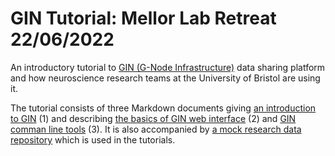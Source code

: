 # GIN Tutorial: Mellor Lab Retreat 22/06/2022
An introductory tutorial to [GIN (G-Node Infrastructure)](https://gin.g-node.org/G-Node/Info/wiki) data sharing platform and how neuroscience research teams at the University of Bristol are using it.

The tutorial consists of three Markdown documents giving [an introduction to GIN](GIN_intro.md) (1) and describing [the basics of GIN web interface](GIN-web-interface-tutorial.md) (2) and [GIN comman line tools](GIN-client-tutorial.md) (3). It is also accompanied by [a mock research data repository](TeamNeuroUoB) which is used in the tutorials.
